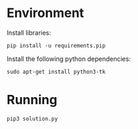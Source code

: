# Environment

Install libraries:
```
pip install -u requirements.pip
```

Install the following python dependencies:
```
sudo apt-get install python3-tk
```

# Running
```
pip3 solution.py
``` 
